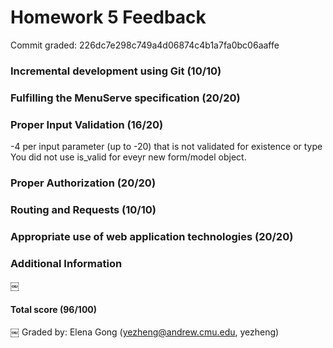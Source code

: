 
Homework 5 Feedback
==================

Commit graded: 226dc7e298c749a4d06874c4b1a7fa0bc06aaffe

### Incremental development using Git (10/10)

### Fulfilling the MenuServe specification (20/20)

### Proper Input Validation (16/20)
-4 per input parameter (up to -20) that is not validated for existence or type 
You did not use is_valid for eveyr new form/model object.

### Proper Authorization (20/20)

### Routing and Requests (10/10)

### Appropriate use of web application technologies (20/20)

### Additional Information

￼
#### Total score (96/100)
￼
Graded by: Elena Gong (yezheng@andrew.cmu.edu, yezheng)
